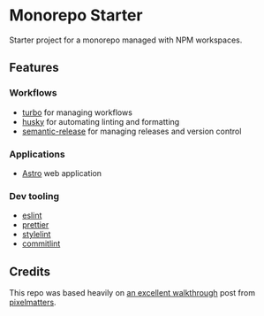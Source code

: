 # Monorepo Starter

Starter project for a monorepo managed with NPM workspaces.

## Features

### Workflows

- [turbo](https://turbo.build/r) for managing workflows
- [husky](https://typicode.github.io/husky/) for automating linting and formatting
- [semantic-release](https://semantic-release.gitbook.io/) for managing releases and version control

### Applications
- [Astro](https://astro.build/) web application

### Dev tooling
- [eslint](https://eslint.org/)
- [prettier](https://prettier.io/)
- [stylelint](https://stylelint.io/)
- [commitlint](https://commitlint.js.org)

## Credits

This repo was based heavily on [an excellent walkthrough](https://www.pixelmatters.com/blog/how-to-manage-multiple-front-end-projects-with-a-monorepo) post from [pixelmatters](https://www.pixelmatters.com/).
